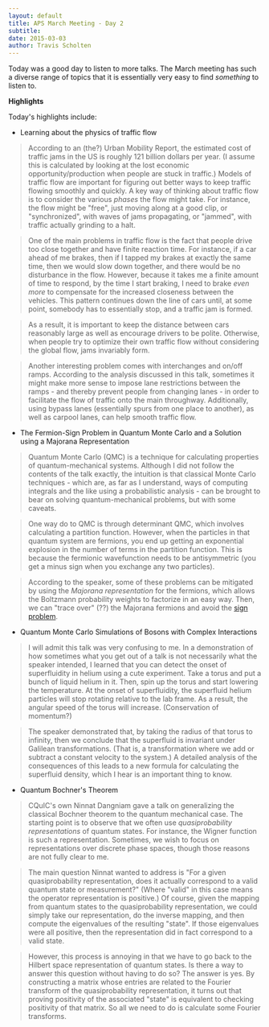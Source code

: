 ```yaml
---
layout: default
title: APS March Meeting - Day 2
subtitle: 
date: 2015-03-03
author: Travis Scholten
---
```

Today was a good day to listen to more talks.  The March meeting has such a diverse range of topics that it is essentially very easy to find _something_ to listen to.

**Highlights**

Today's highlights include:

* Learning about the physics of traffic flow

> According to an (the?) Urban Mobility Report, the estimated cost of traffic jams in the US is roughly 121 billion dollars per year. (I assume this is calculated by looking at the lost economic opportunity/production when people are stuck in traffic.) Models of traffic flow are important for figuring out better ways to keep traffic flowing smoothly and quickly. A key way of thinking about traffic flow is to consider the various _phases_ the flow might take. For instance, the flow might be "free", just moving along at a good clip, or "synchronized", with waves of jams propagating, or "jammed", with traffic actually grinding to a halt.

> One of the main problems in traffic flow is the fact that people drive too close together and have finite reaction time. For instance, if a car ahead of me brakes, then if I tapped my brakes at exactly the same time, then we would slow down together, and there would be no disturbance in the flow. However, because it takes me a finite amount of time to respond, by the time I start braking, I need to brake _even more_ to compensate for the increased closeness between the vehicles. This pattern continues down the line of cars until, at some point, somebody has to essentially stop, and a traffic jam is formed.

> As a result, it is important to keep the distance between cars reasonably large as well as encourage drivers to be polite. Otherwise, when people try to optimize their own traffic flow without considering the global flow, jams invariably form.

> Another interesting problem comes with interchanges and on/off ramps. According to the analysis discussed in this talk, sometimes it might make more sense to impose lane restrictions between the ramps - and thereby prevent people from changing lanes - in order to facilitate the flow of traffic onto the main throughway. Additionally, using bypass lanes (essentially spurs from one place to another), as well as carpool lanes, can help smooth traffic flow.

* The Fermion-Sign Problem in Quantum Monte Carlo and a Solution using a Majorana Representation

> Quantum Monte Carlo (QMC) is a technique for calculating properties of quantum-mechanical systems. Although I did not follow the contents of the talk exactly, the intuition is that classical Monte Carlo techniques - which are, as far as I understand, ways of computing integrals and the like using a probabilistic analysis - can be brought to bear on solving quantum-mechanical problems, but with some caveats.

> One way do to QMC is through determinant QMC, which involves calculating a partition function. However, when the particles in that quantum system are fermions, you end up getting an exponential explosion in the number of terms in the partition function. This is because the fermionic wavefunction needs to be antisymmetric (you get a minus sign when you exchange any two particles). 

> According to the speaker, some of these problems can be mitigated by using the _Majorana representation_ for the fermions, which allows the Boltzmann probability weights to factorize in an easy way. Then, we can "trace over" (??) the Majorana fermions and avoid the [sign problem](http://en.wikipedia.org/wiki/Numerical_sign_problem).


* Quantum Monte Carlo Simulations of Bosons with Complex Interactions

> I will admit this talk was very confusing to me. In a demonstration of how sometimes what you get out of a talk is not necessarily what the speaker intended, I learned that you can detect the onset of superfluidity in helium using a cute experiment. Take a torus and put a bunch of liquid helium in it. Then, spin up the torus and start lowering the temperature. At the onset of superfluidity, the superfluid helium particles will stop rotating relative to the lab frame. As a result, the angular speed of the torus will increase. (Conservation of momentum?) 

> The speaker demonstrated that, by taking the radius of that torus to infinity, then we conclude that the superfluid is invariant under Galilean transformations. (That is, a transformation where we add or subtract a constant velocity to the system.) A detailed analysis of the consequences of this leads to a new formula for calculating the superfluid density, which I hear is an important thing to know.

* Quantum Bochner's Theorem

> CQuIC's own Ninnat Dangniam gave a talk on generalizing the classical Bochner theorem to the quantum mechanical case. The starting point is to observe that we often use _quasiprobability representations_ of quantum states. For instance, the Wigner function is such a representation. Sometimes, we wish to focus on 
representations over discrete phase spaces, though those reasons are not fully clear to me.

> The main question Ninnat wanted to address is "For a given quasiprobability representation, does it actually correspond to a valid quantum state or measurement?" (Where "valid" in this case means the operator representation is positive.)  Of course, given the mapping from quantum states to the quasiprobability representation, we could simply take our representation, do the inverse mapping, and then compute the eigenvalues of the resulting "state". If those eigenvalues were all positive, then the representation did in fact correspond to a valid state.

> However, this process is annoying in that we have to go back to the Hilbert space representation of quantum states. Is there a way to answer this question without having to do so? The answer is yes. By constructing a matrix whose entries are related to the Fourier transform of the quasiprobability representation, it turns out that proving positivity of the associated "state" is equivalent to checking positivity of that matrix. So all we need to do is calculate some Fourier transforms.